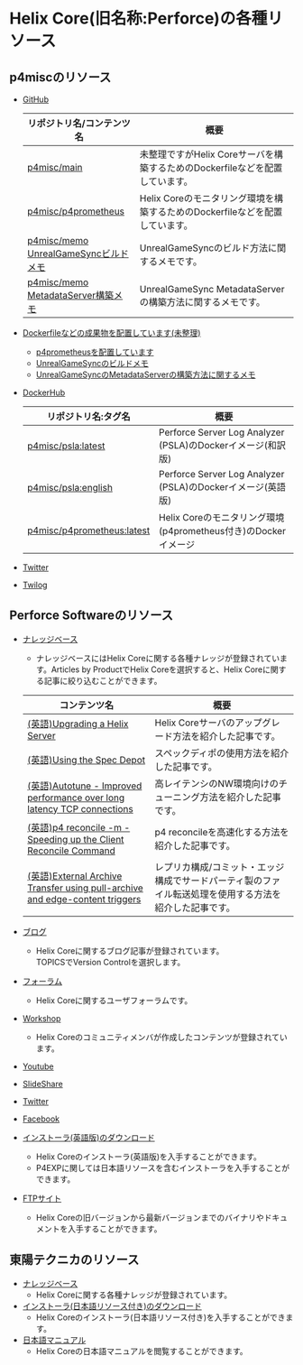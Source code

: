 # Helix Core(旧名称:Perforce)の各種リソース

## p4miscのリソース
- [GitHub](https://github.com/p4misc)

  | リポジトリ名/コンテンツ名 | 概要 |
  | --- | --- |
  |[p4misc/main](https://github.com/p4misc/main)|未整理ですがHelix Coreサーバを構築するためのDockerfileなどを配置しています。|
  |[p4misc/p4prometheus](https://github.com/p4misc/main)|Helix Coreのモニタリング環境を構築するためのDockerfileなどを配置しています。| 
  |[p4misc/memo](https://github.com/p4misc/memo)<br>[UnrealGameSyncビルドメモ](https://github.com/p4misc/memo/blob/master/UnrealGameSyncMemo.md)|UnrealGameSyncのビルド方法に関するメモです。|
  |[p4misc/memo](https://github.com/p4misc/memo)<br>[MetadataServer構築メモ](https://github.com/p4misc/memo/blob/master/MetadataServerMemo.md)|UnrealGameSync MetadataServerの構築方法に関するメモです。|

- [Dockerfileなどの成果物を配置しています(未整理)](https://github.com/p4misc/main)
  - [p4prometheusを配置しています](https://github.com/p4misc/p4prometheus)
  - [UnrealGameSyncのビルドメモ](https://github.com/p4misc/memo/blob/master/UnrealGameSyncMemo.md)
  - [UnrealGameSyncのMetadataServerの構築方法に関するメモ](https://github.com/p4misc/memo/blob/master/MetadataServerMemo.md)  
- [DockerHub](https://hub.docker.com/u/p4misc)

  | リポジトリ名:タグ名 | 概要 |
  | --- | --- |
  |[p4misc/psla:latest](https://hub.docker.com/repository/docker/p4misc/psla)|Perforce Server Log Analyzer (PSLA)のDockerイメージ(和訳版)|
  |[p4misc/psla:english](https://hub.docker.com/repository/docker/p4misc/psla)|Perforce Server Log Analyzer (PSLA)のDockerイメージ(英語版)|
  |[p4misc/p4prometheus:latest](https://hub.docker.com/repository/docker/p4misc/p4prometheus)|Helix Coreのモニタリング環境(p4prometheus付き)のDockerイメージ|

- [Twitter](https://twitter.com/p4misc)
- [Twilog](https://twilog.org/p4misc)

## Perforce Softwareのリソース
- [ナレッジベース](https://community.perforce.com)
  - ナレッジベースにはHelix Coreに関する各種ナレッジが登録されています。Articles by ProductでHelix Coreを選択すると、Helix Coreに関する記事に絞り込むことができます。

  | コンテンツ名 | 概要 |
  | --- | --- |
  |[(英語)Upgrading a Helix Server](https://community.perforce.com/s/article/2467)|Helix Coreサーバのアップグレード方法を紹介した記事です。|
  |[(英語)Using the Spec Depot](https://community.perforce.com/s/article/2445)|スペックディポの使用方法を紹介した記事です。|
  |[(英語)Autotune - Improved performance over long latency TCP connections](https://community.perforce.com/s/article/15368)|高レイテンシのNW環境向けのチューニング方法を紹介した記事です。|
  |[(英語)p4 reconcile -m - Speeding up the Client Reconcile Command](https://community.perforce.com/s/article/15133)|p4 reconcileを高速化する方法を紹介した記事です。|
  |[(英語)External Archive Transfer using pull-archive and edge-content triggers](https://community.perforce.com/s/article/15337)|レプリカ構成/コミット・エッジ構成でサードパーティ製のファイル転送処理を使用する方法を紹介した記事です。|

- [ブログ](https://perforce.com/blog)
  - Helix Coreに関するブログ記事が登録されています。  
    TOPICSでVersion Controlを選択します。
- [フォーラム](https://twitter.com/perforce)
  - Helix Coreに関するユーザフォーラムです。
- [Workshop](https://swarm.workshop.perforce.com/)
  - Helix Coreのコミュニティメンバが作成したコンテンツが登録されています。
- [Youtube](https://m.youtube.com/user/perforcesoftware)
- [SlideShare](https://www.slideshare.net/perforce)
- [Twitter](https://twitter.com/perforce)
- [Facebook](https://twitter.com/perforce)
- [インストーラ(英語版)のダウンロード](https://www.perforce.com/downloads)
  - Helix Coreのインストーラ(英語版)を入手することができます。
  - P4EXPに関しては日本語リソースを含むインストーラを入手することができます。
- [FTPサイト](http://ftp.perforce.com/perforce/)
  - Helix Coreの旧バージョンから最新バージョンまでのバイナリやドキュメントを入手することができます。

## 東陽テクニカのリソース
- [ナレッジベース](https://kb.toyo.co.jp/wiki/)
  - Helix Coreに関する各種ナレッジが登録されています。  
- [インストーラ(日本語リソース付き)のダウンロード](https://www.toyo.co.jp/ss/download/detail/hc_products.html)
  - Helix Coreのインストーラ(日本語リソース付き)を入手することができます。
- [日本語マニュアル](https://www.toyo.co.jp/ss/download/detail/hc_manuals.html)
  - Helix Coreの日本語マニュアルを閲覧することができます。
